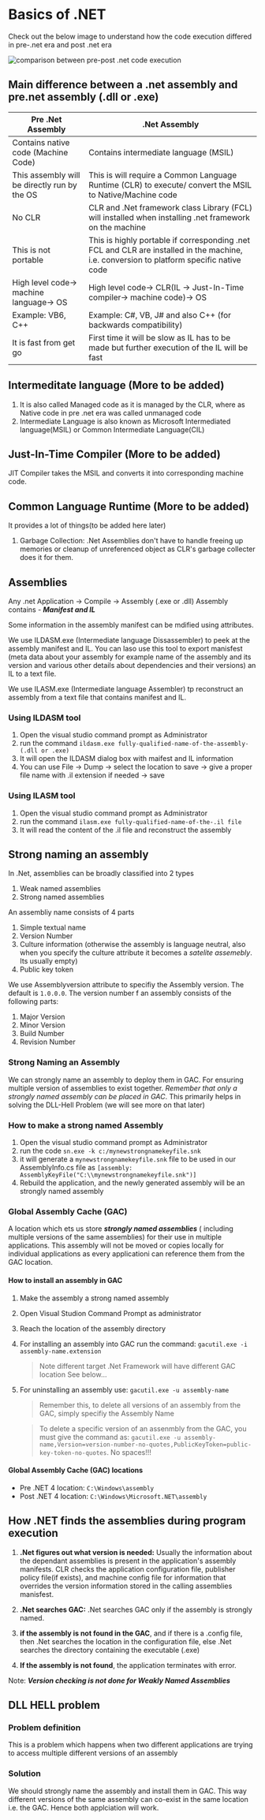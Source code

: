 # Basics of .NET

Check out the below image to understand how the code execution differed in pre-.net era and post .net era

![comparison between pre-post .net code execution](../images/prepostdotnet.jpg)

## Main difference between a .net assembly and pre.net assembly (.dll or .exe)

| Pre .Net Assembly                            | .Net Assembly                                                                                                                            |
| -------------------------------------------- | ---------------------------------------------------------------------------------------------------------------------------------------- |
| Contains native code (Machine Code)          | Contains intermediate language (MSIL)                                                                                                    |
| This assembly will be directly run by the OS | This is will require a Common Language Runtime (CLR) to execute/ convert the MSIL to Native/Machine code                                 |
| No CLR                                       | CLR and .Net framework class Library (FCL) will installed when installing .net framework on the machine                                  |
| This is not portable                         | This is highly portable if corresponding .net FCL and CLR are installed in the machine, i.e. conversion to platform specific native code |
| High level code-> machine language-> OS      | High level code-> CLR(IL -> Just-In-Time compiler-> machine code)-> OS                                                                   |
| Example: VB6, C++                            | Example: C#, VB, J# and also C++ (for backwards compatibility)                                                                           |
| It is fast from get go                       | First time it will be slow as IL has to be made but further execution of the IL will be fast                                             |

## Intermeditate language (More to be added)

1. It is also called Managed code as it is managed by the CLR, where as Native code in pre .net era was called unmanaged code
2. Intermediate Language is also known as Microsoft Intermediated language(MSIL) or Common Intermediate Language(CIL)

## Just-In-Time Compiler (More to be added)

JIT Compiler takes the MSIL and converts it into corresponding machine code.

## Common Language Runtime (More to be added)

It provides a lot of things(to be added here later)

1. Garbage Collection: .Net Assemblies don't have to handle freeing up memories or cleanup of unreferenced object as CLR's garbage collecter does it for them.

## Assemblies

Any .net Application -> Compile -> Assembly (.exe or .dll)
Assembly contains - **_Manifest and IL_**

Some information in the assembly manifest can be mdified using attributes.

We use ILDASM.exe (Intermediate language Dissassembler) to peek at the assembly manifest and IL. You can laso use this tool to export manisfest (meta data about your assembly for example name of the assembly and its version and various other details about dependencies and their versions) an IL to a text file.

We use ILASM.exe (Intermediate language Assembler) tp reconstruct an assembly from a text file that contains manifest and IL.

### Using ILDASM tool

1. Open the visual studio command prompt as Administrator
2. run the command `ildasm.exe fully-qualified-name-of-the-assembly-(.dll or .exe)`
3. It will open the ILDASM dialog box with maifest and IL information
4. You can use File -> Dump -> select the location to save -> give a proper file name with .il extension if needed -> save

### Using ILASM tool

1. Open the visual studio command prompt as Administrator
2. run the command `ilasm.exe fully-qualified-name-of-the-.il file`
3. It will read the content of the .il file and reconstruct the assembly

## Strong naming an assembly

In .Net, assemblies can be broadly classified into 2 types

1. Weak named assemblies
2. Strong named assemblies

An assembliy name consists of 4 parts

1. Simple textual name
2. Version Number
3. Culture information (otherwise the assembly is language neutral, also when you specify the culture attribute it becomes a _*satelite assemebly*_. Its usually empty)
4. Public key token

We use Assemblyversion attribute to specifiy the Assembly version. The default is `1.0.0.0`. The version number f an assembly consists of the following parts:

1. Major Version
2. Minor Version
3. Build Number
4. Revision Number

### Strong Naming an Assembly

We can strongly name an assembly to deploy them in GAC. For ensuring multiple version of assemblies to exist together. _Remember that only a strongly named assembly can be placed in GAC_. This primarily helps in solving the DLL-Hell Problem (we will see more on that later)

### How to make a strong named Assembly

1. Open the visual studio command prompt as Administrator
2. run the code `sn.exe -k c:/mynewstrongnamekeyfile.snk`
3. it will generate a `mynewstrongnamekeyfile.snk` file to be used in our AssemblyInfo.cs file as `[assembly: AssemblyKeyFile("C:\\mynewstrongnamekeyfile.snk")]`
4. Rebuild the application, and the newly generated assembly will be an strongly named assembly

### Global Assembly Cache (GAC)

A location which ets us store **_strongly named assemblies_** ( including multiple versions of the same assemblies) for their use in multiple applications. This assembly will not be moved or copies locally for individual applications as every applicationi can reference them from the GAC location.

#### How to install an assembly in GAC

1. Make the assembly a strong named assembly
2. Open Visual Studion Command Prompt as administrator
3. Reach the location of the assembly directory
4. For installing an assembly into GAC run the command: `gacutil.exe -i assembly-name.extension`
   > Note different target .Net Framework will have different GAC location
   > See below...
5. For uninstalling an assembly use: `gacutil.exe -u assembly-name`

   > Remember this, to delete all versions of an assembly from the GAC, simply specifiy the Assembly Name

   > To delete a specific version of an assenmbly from the GAC, you must give the command as: `gacutil.exe -u assembly-name,Version=version-number-no-quotes,PublicKeyToken=public-key-token-no-quotes`. No spaces!!!

#### Global Assembly Cache (GAC) locations

- Pre .NET 4 location: `C:\Windows\assembly`
- Post .NET 4 location: `C:\Windows\Microsoft.NET\assembly`

## How .NET finds the assemblies during program execution

1. **.Net figures out what version is needed:** Usually the information about the dependant assemblies is present in the application's assembly manifests. CLR checks the application configuration file, publisher policy file(if exists), and machine config file for information that overrides the version information stored in the calling assemblies manisfest.

2. **.Net searches GAC:** .Net searches GAC only if the assembly is strongly named.

3. **if the assembly is not found in the GAC**, and if there is a .config file, then .Net searches the location in the configuration file, else .Net searches the directory containing the executable (.exe)

4. **If the assembly is not found**, the application terminates with error.

Note: **_Version checking is not done for Weakly Named Assemblies_**

## DLL HELL problem

### Problem definition

This is a problem which happens when two different applications are trying to access multiple different versions of an assembly

### Solution

We should strongly name the assembly and install them in GAC. This way different versions of the same assembly can co-exist in the same location i.e. the GAC. Hence both applciation will work.
